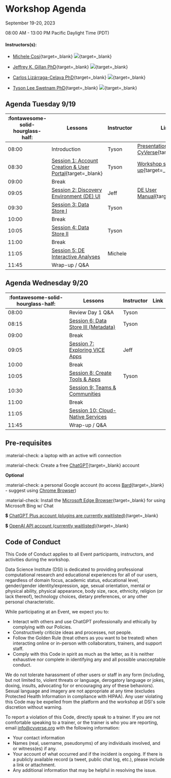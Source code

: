 # Workshop Agenda

September 19-20, 2023

08:00 AM - 13:00 PM Pacific Daylight Time (PDT)

#### Instructors(s): 

- [Michele Cosi](https://cosimichele.github.io/){target=_blank} [![](https://orcid.org/sites/default/files/images/orcid_16x16.png)](https://orcid.org/0000-0001-7609-1939){target=_blank}

- [Jeffrey K. Gillan PhD](https://www.gillanscience.com/){target=_blank} [![](https://orcid.org/sites/default/files/images/orcid_16x16.png)](https://orcid.org/0000-0002-0731-3048){target=_blank}

- [Carlos Lizárraga-Celaya PhD](https://carloslizarragac.github.io/){target=_blank} [![](https://orcid.org/sites/default/files/images/orcid_16x16.png)](https://orcid.org/0000-0002-0893-4268){target=_blank}

- [Tyson Lee Swetnam PhD](https://tysonswetnam.com/){target=_blank} [![](https://orcid.org/sites/default/files/images/orcid_16x16.png)](http://orcid.org/0000-0002-6639-7181){target=_blank}


## Agenda Tuesday 9/19

| :fontawesome-solid-hourglass-half: | Lessons | Instructor | Link |
|------------------------------------|---------|------------|------|
| 08:00 | Introduction | Tyson | [Presentation: CyVerse](https://tinyurl.com/usfs-cyverse){target=_blank} |
| 08:30 | [Session 1: Account Creation & User Portal](https://learning.cyverse.org/account/){target=_blank} | Tyson |[Workshop sign-up](https://user.cyverse.org/workshops/130){target=_blank} |
| 09:00 | Break | |
| 09:05 | [Session 2: Discovery Environment (DE) UI](step3.md) |  Jeff | [DE User Manual](https://learning.cyverse.org/de/){target=_blank} |
| 09:30 | [Session 3: Data Store I](step4.md) | Tyson | 
| 10:00 | Break | | |
| 10:05 | [Session 4: Data Store II](step5.md) | Tyson | 
| 11:00 | Break | | |
| 11:05 | [Session 5: DE Interactive Analyses](step8.md) | Michele | |
| 11:45 | Wrap-up / Q&A |  |


## Agenda Wednesday 9/20

| :fontawesome-solid-hourglass-half: | Lessons | Instructor | Link |
|------------------------------------|---------|------------|------|
| 08:00 | Review Day 1 Q&A | Tyson |  |
| 08:15 | [Session 6: Data Store III (Metadata)](step6.md) | Tyson | 
| 09:00 | Break |  |
| 09:05 | [Session 7: Exploring VICE Apps ](step8.md) |  Jeff 
| 10:00 | Break | |
| 10:05 | [Session 8: Create Tools & Apps](https://learning.cyverse.org/de/create_apps/) | Tyson |
| 10:30 | [Session 9: Teams & Communities](https://learning.cyverse.org/ds/teams/) | | |
| 11:00 | Break | | |
| 11:05 | [Session 10: Cloud-Native Services]() | | |
| 11:45 | Wrap-up / Q&A | 

 

## Pre-requisites

:material-check: a laptop with an active wifi connection

:material-check: Create a free [ChatGPT](https://chat.openai.com){target=_blank} account

**Optional**

:material-check: a personal Google account (to access [Bard](https://bard.google.com){target=_blank} - suggest using [Chrome Browser](https://www.google.com/chrome/))

:material-check: Install the [Microsoft Edge Browser](https://www.microsoft.com/en-us/edge){target=_blank} for using Microsoft Bing w/ Chat

:heavy_dollar_sign: [ChatGPT Plus account (plugins are currently waitlisted)](https://openai.com/blog/chatgpt-plugins){target=_blank}

:heavy_dollar_sign: [OpenAI API account (currently waitlisted)](https://share.hsforms.com/1u4goaXwDRKC9-x9IvKno0A4sk30){target=_blank} 

## Code of Conduct

This Code of Conduct applies to all Event participants, instructors, and activities during the workshop.

Data Science Institute (DSI) is dedicated to providing professional computational research
and educational experiences for all of our users, regardless of domain
focus, academic status, educational level, gender/gender
identity/expression, age, sexual orientation, mental or physical
ability, physical appearance, body size, race, ethnicity, religion (or
lack thereof), technology choices, dietary preferences, or any other
personal characteristic.

While participating at an Event, we expect you to:

-   Interact with others and use ChatGPT professionally and ethically by
    complying with our Policies.
-   Constructively criticize ideas and processes, not people.
-   Follow the Golden Rule (treat others as you want to be treated) when
    interacting online or in-person with collaborators, trainers, and
    support staff.
-   Comply with this Code in spirit as much as the letter, as it is
    neither exhaustive nor complete in identifying any and all possible
    unacceptable conduct.

We do not tolerate harassment of other users or staff in any form
(including, but not limited to, violent threats or language, derogatory
language or jokes, doxing, insults, advocating for or encouraging any of
these behaviors). Sexual language and imagery are not appropriate at any
time (excludes Protected Health Information in compliance with HIPAA).
Any user violating this Code may be expelled from the platform and the
workshop at DSI's sole discretion without warning.

To report a violation of this Code, directly speak to a trainer. If you are not comfortable
speaking to a trainer, or the trainer is who you are reporting, email <info@cyverse.org> with the following information:

-   Your contact information
-   Names (real, username, pseudonyms) of any individuals involved, and
    or witness(es) if any.
-   Your account of what occurred and if the incident is ongoing. If
    there is a publicly available record (a tweet, public chat log,
    etc.), please include a link or attachment.
-   Any additional information that may be helpful in resolving the
    issue.